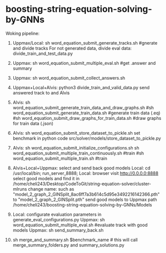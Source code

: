 # boosting-string-equation-solving-by-GNNs

Woking pipeline:

1. Uppmax/Local: sh word_equation_submit_generate_tracks.sh #gnerate and divide tracks
For not generated data, divide eval data: divide_train_and_test_data.py


2. Uppmax: sh word_equation_submit_multiple_eval.sh #get .answer and summary


3. Uppmax: sh word_equation_submit_collect_answers.sh


4. Uppmax+Local+Alvis: 
python3 divide_train_and_valid_data.py
send answered track to and Alvis


5. Alvis: sh word_equation_submit_generate_train_data_and_draw_graphs.sh
#sh word_equation_submit_generate_train_data.sh #generate train data (.eq)
#sh word_equation_submit_draw_graphs_for_train_data.sh #draw graphs for train data (.json)


6. Alvis: sh word_equation_submit_store_dataset_to_pickle.sh
set benchmark in python code src/solver/models/store_dataset_to_pickle.py

7. Alvis:
sh word_equation_submit_initialize_configurations.sh
sh word_equation_submit_multiple_train_continuously.sh #train
#sh word_equation_submit_multiple_train.sh #train


8. Alvis+Local+Uppmax: select and send back good models
    Local: cd /usr/local/bin; run_server_8888;
    Local: browser visit http://0.0.0.0:8888 select good models and find it in /home/cheli243/Desktop/CodeToGit/string-equation-solver/cluster-mlruns
    change name: such as "model_2_graph_2_GINSplit_8ac6ff7a3b614c5d95e3492216142366.pth" to "model_2_graph_2_GINSplit.pth"
    send good models to Uppmax path /home/cheli243/boosting-string-equation-solving-by-GNNs/Models

9. Local: configurate evaluation parameters in generate_eval_configurations.py
    Uppmax: sh word_equation_submit_multiple_eval.sh #evaluate track with good models
    Uppmax: sh send_summary_back.sh


10. sh merge_and_summary.sh $benchmark_name # this will call merge_summary_folders.py and summary_solutions.py

